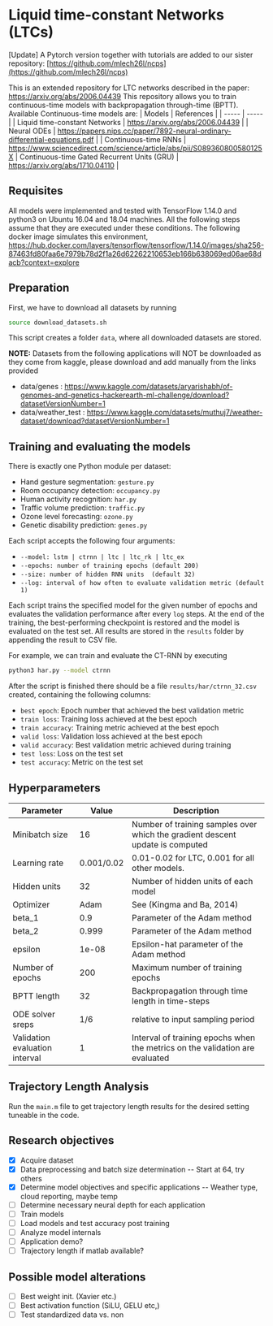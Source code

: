 # Liquid time-constant Networks (LTCs)

[Update] A Pytorch version together with tutorials are added to our sister repository: 
[https://github.com/mlech26l/ncps](https://github.com/mlech26l/ncps)

This is an extended repository for LTC networks described in the paper: https://arxiv.org/abs/2006.04439
This repository allows you to train continuous-time models with backpropagation through-time (BPTT). Available Continuous-time models are: 
| Models | References |
| ----- | ----- |
| Liquid time-constant Networks | https://arxiv.org/abs/2006.04439 |
| Neural ODEs | https://papers.nips.cc/paper/7892-neural-ordinary-differential-equations.pdf |
| Continuous-time RNNs | https://www.sciencedirect.com/science/article/abs/pii/S089360800580125X |
Continuous-time Gated Recurrent Units (GRU) | https://arxiv.org/abs/1710.04110 |

## Requisites

All models were implemented and tested with TensorFlow 1.14.0 and python3 on Ubuntu 16.04 and 18.04 machines.
All the following steps assume that they are executed under these conditions. The following docker image simulates this environment, https://hub.docker.com/layers/tensorflow/tensorflow/1.14.0/images/sha256-87463fd80faa6e7979b78d2f1a26d62262210653eb166b638069ed06ae68dacb?context=explore

## Preparation

First, we have to download all datasets by running 
```bash
source download_datasets.sh
```
This script creates a folder ```data```, where all downloaded datasets are stored.

**NOTE:** Datasets from the following applications will NOT be downloaded as they come from kaggle, please download and add manually from the links provided

 - data/genes : https://www.kaggle.com/datasets/aryarishabh/of-genomes-and-genetics-hackerearth-ml-challenge/download?datasetVersionNumber=1
 - data/weather_test : https://www.kaggle.com/datasets/muthuj7/weather-dataset/download?datasetVersionNumber=1

## Training and evaluating the models 

There is exactly one Python module per dataset:
- Hand gesture segmentation: ```gesture.py```
- Room occupancy detection: ```occupancy.py```
- Human activity recognition: ```har.py```
- Traffic volume prediction: ```traffic.py```
- Ozone level forecasting: ```ozone.py```
- Genetic disability prediction: ```genes.py```

Each script accepts the following four arguments:
- ```--model: lstm | ctrnn | ltc | ltc_rk | ltc_ex```
- ```--epochs: number of training epochs (default 200)```
- ```--size: number of hidden RNN units  (default 32)```
- ```--log: interval of how often to evaluate validation metric (default 1)```

Each script trains the specified model for the given number of epochs and evaluates the
validation performance after every ``log`` steps.
At the end of the training, the best-performing checkpoint is restored and the model is evaluated on the test set.
All results are stored in the ```results``` folder by appending the result to CSV file.

For example, we can train and evaluate the CT-RNN by executing
```bash
python3 har.py --model ctrnn
```
After the script is finished there should be a file ```results/har/ctrnn_32.csv``` created, containing the following columns:
- ```best epoch```: Epoch number that achieved the best validation metric
- ```train loss```: Training loss achieved at the best epoch
- ```train accuracy```: Training metric achieved at the best epoch
- ```valid loss```: Validation loss achieved at the best epoch
- ```valid accuracy```: Best validation metric achieved during training
- ```test loss```: Loss on the test set
- ```test accuracy```: Metric on the test set

## Hyperparameters

| Parameter | Value | Description | 
| ---- | ---- | ------ |
| Minibatch size | 16 | Number of training samples over which the gradient descent update is computed |
| Learning rate | 0.001/0.02 | 0.01-0.02 for LTC, 0.001 for all other models. |
| Hidden units | 32 | Number of hidden units of each model |
| Optimizer | Adam | See (Kingma and Ba, 2014) |
| beta_1 | 0.9 | Parameter of the Adam method |
| beta_2 | 0.999 | Parameter of the Adam method |
| epsilon | 1e-08 | Epsilon-hat parameter of the Adam method |
| Number of epochs | 200 | Maximum number of training epochs |
| BPTT length | 32 | Backpropagation through time length in time-steps | 
| ODE solver sreps | 1/6 | relative to input sampling period |
| Validation evaluation interval | 1 | Interval of training epochs when the metrics on the validation are evaluated  | 


## Trajectory Length Analysis

Run the ```main.m``` file to get trajectory length results for the desired setting tuneable in the code. 

## Research objectives

- [x] Acquire dataset
- [x] Data preprocessing and batch size determination -- Start at 64, try others
- [x] Determine model objectives and specific applications -- Weather type, cloud reporting, maybe temp
- [ ] Determine necessary neural depth for each application
- [ ] Train models
- [ ] Load models and test accuracy post training
- [ ] Analyze model internals
- [ ] Application demo?
- [ ] Trajectory length if matlab available?

## Possible model alterations

- [ ] Best weight init. (Xavier etc.)
- [ ] Best activation function (SiLU, GELU etc,)
- [ ] Test standardized data vs. non
